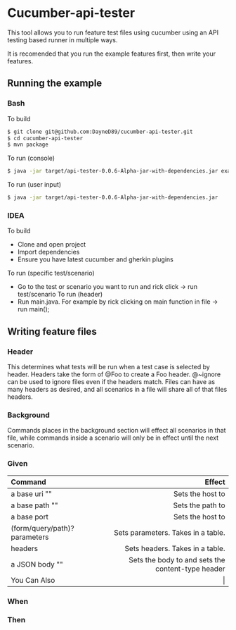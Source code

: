# Cucumber-api-tester

This tool allows you to run feature test files using cucumber using an API testing based runner in multiple ways. 

It is recomended that you run the example features first, then write your features. 

## Running the example
### Bash
To build
```sh
$ git clone git@github.com:DayneD89/cucumber-api-tester.git
$ cd cucumber-api-tester
$ mvn package
```
To run (console)
```sh
$ java -jar target/api-tester-0.0.6-Alpha-jar-with-dependencies.jar example
```
To run (user input)
```sh
$ java -jar target/api-tester-0.0.6-Alpha-jar-with-dependencies.jar
```

### IDEA
To build
 - Clone and open project
 - Import dependencies
 - Ensure you have latest cucumber and gherkin plugins

To run (specific test/scenario)
 - Go to the test or scenario you want to run and rick click -> run test/scenario
To run (header)
 - Run main.java. For example by rick clicking on main function in file -> run main();
 

## Writing feature files
### Header
This determines what tests will be run when a test case is selected by header. Headers take the form of @Foo to create a Foo header. @~ignore can be used to ignore files even if the headers match. Files can have as many headers as desired, and all scenarios in a file will share all of that files headers. 
### Background
Commands places in the background section will effect all scenarios in that file, while commands inside a scenario will only be in effect until the next scenario. 
### Given
| Command        | Effect     |
| :------------- | -----------: |
|  a base uri "<URI>" | Sets the host to <URL>    |
|  a base path "<PATH>" | Sets the path to <PATH>    |
|  a base port <PORT> | Sets the host to <PORT>    |
|  (form/query/path)? parameters | Sets parameters. Takes in a table.    |
|  headers | Sets headers. Takes in a table.    |
|  a JSON body "<JSON-STR>" | Sets the body to <JSON-STR> and sets the content-type header   |
| You Can Also   |  \| |
### When
### Then


